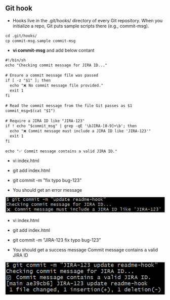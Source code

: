 ## Git hook 

- Hooks live in the .git/hooks/ directory of every Git repository.
When you initialize a repo, Git puts sample scripts there (e.g., commit-msg).

```
cd .git/hooks/
cp commit-msg.sample commit-msg
```

- **vi commit-msg** and add below contant
  
```
#!/bin/sh
echo "Checking commit message for JIRA ID..."

# Ensure a commit message file was passed
if [ -z "$1" ]; then
  echo "❌ No commit message file provided."
  exit 1
fi

# Read the commit message from the file Git passes as $1
commit_msg=$(cat "$1")

# Require a JIRA ID like "JIRA-123"
if ! echo "$commit_msg" | grep -qE '\bJIRA-[0-9]+\b'; then
  echo "❌ Commit message must include a JIRA ID like 'JIRA-123'"
  exit 1
fi

echo "✅ Commit message contains a valid JIRA ID."
```

- vi index.html
- git add index.html
- git commit -m "fix typo bug-123"              

- You should get an error message

![Alt text](pic-gh-error-hook.png) 

- vi index.html
- git add index.html
- git commit -m "JIRA-123 fix typo bug-123"    		

- You should get a success message Commit message contains a valid JIRA ID

![Alt text](pic-gh-success-hook.png) 


